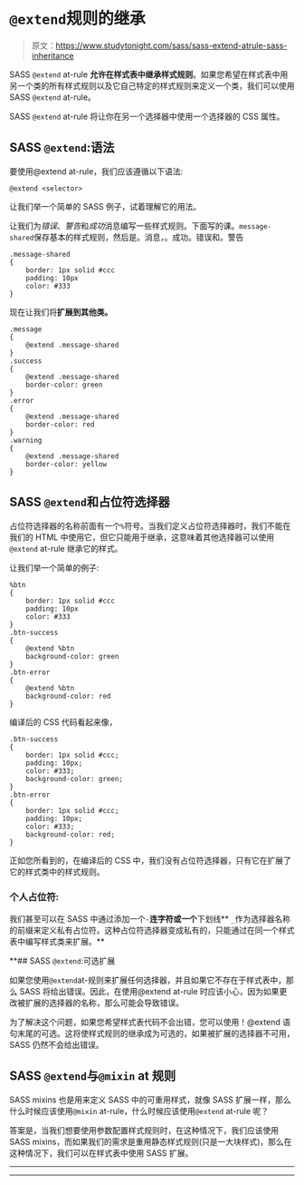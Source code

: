 # `@extend`规则的继承

> 原文：<https://www.studytonight.com/sass/sass-extend-atrule-sass-inheritance>

SASS `@extend` at-rule **允许在样式表中继承样式规则**。如果您希望在样式表中用另一个类的所有样式规则以及它自己特定的样式规则来定义一个类，我们可以使用 SASS `@extend` at-rule。

SASS `@extend` at-rule 将让你在另一个选择器中使用一个选择器的 CSS 属性。

## SASS `@extend`:语法

要使用@extend at-rule，我们应该遵循以下语法:

```
@extend <selector>
```

让我们举一个简单的 SASS 例子，试着理解它的用法。

让我们为*错误*、*警告*和*成功*消息编写一些样式规则。下面写的课。`message-shared`保存基本的样式规则，然后是。消息，。成功。错误和。警告

```
.message-shared 
{
	border: 1px solid #ccc
	padding: 10px
	color: #333
} 
```

现在让我们将**扩展到其他类。**

```
.message 
{
	@extend .message-shared
}
.success 
{
	@extend .message-shared
	border-color: green
}
.error 
{
	@extend .message-shared
	border-color: red
}
.warning 
{
	@extend .message-shared
	border-color: yellow
} 
```

## SASS `@extend`和占位符选择器

占位符选择器的名称前面有一个`%`符号。当我们定义占位符选择器时，我们不能在我们的 HTML 中使用它，但它只能用于继承，这意味着其他选择器可以使用`@extend` at-rule 继承它的样式。

让我们举一个简单的例子:

```
%btn 
{
	border: 1px solid #ccc
	padding: 10px
	color: #333
}
.btn-success 
{
	@extend %btn
    background-color: green
}
.btn-error 
{
	@extend %btn
	background-color: red
}
```

编译后的 CSS 代码看起来像，

```
.btn-success 
{
	border: 1px solid #ccc;
	padding: 10px;
	color: #333;
    background-color: green;
}
.btn-error 
{
	border: 1px solid #ccc;
	padding: 10px;
	color: #333;
	background-color: red;
}
```

正如您所看到的，在编译后的 CSS 中，我们没有占位符选择器，只有它在扩展了它的样式类中的样式规则。

### 个人占位符:

我们甚至可以在 SASS 中通过添加一个`-`**连字符或一个**下划线** `_`作为选择器名称的前缀来定义私有占位符。这种占位符选择器变成私有的，只能通过在同一个样式表中编写样式类来扩展。**

 **## SASS `@extend`:可选扩展

如果您使用`@extend`at-规则来扩展任何选择器，并且如果它不存在于样式表中，那么 SASS 将给出错误。因此，在使用@extend at-rule 时应该小心，因为如果更改被扩展的选择器的名称，那么可能会导致错误。

为了解决这个问题，如果您希望样式表代码不会出错，您可以使用！@extend 语句末尾的可选。这将使样式规则的继承成为可选的，如果被扩展的选择器不可用，SASS 仍然不会给出错误。

## SASS `@extend`与`@mixin` at 规则

SASS mixins 也是用来定义 SASS 中的可重用样式，就像 SASS 扩展一样，那么什么时候应该使用`@mixin` at-rule，什么时候应该使用`@extend` at-rule 呢？

答案是，当我们想要使用参数配置样式规则时，在这种情况下，我们应该使用 SASS mixins，而如果我们的需求是重用静态样式规则(只是一大块样式)，那么在这种情况下，我们可以在样式表中使用 SASS 扩展。

* * *

* * ***